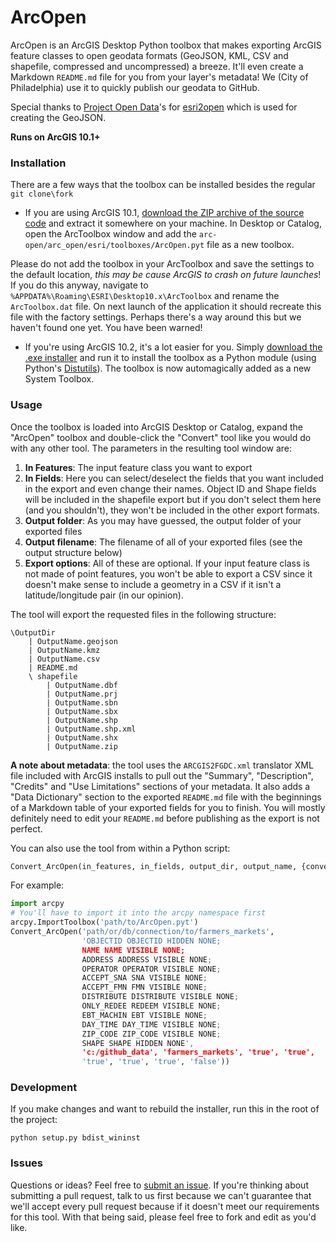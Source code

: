 # ArcOpen  

ArcOpen is an ArcGIS Desktop Python toolbox that makes exporting ArcGIS feature classes to open geodata formats (GeoJSON, KML, CSV and shapefile, compressed and uncompressed) a breeze. It'll even create a Markdown `README.md` file for you from your layer's metadata! We (City of Philadelphia) use it to quickly publish our geodata to GitHub.

Special thanks to [Project Open Data](https://github.com/project-open-data)'s for [esri2open](https://github.com/project-open-data/esri2open) which is used for creating the GeoJSON.  

**Runs on ArcGIS 10.1+**

### Installation

There are a few ways that the toolbox can be installed besides the regular `git clone\fork`

* If you are using ArcGIS 10.1, [download the ZIP archive of the source code](https://github.com/CityOfPhiladelphia/arc-open/archive/v1.0.zip) and extract it somewhere on your machine. In Desktop or Catalog, open the ArcToolbox window and add the `arc-open/arc_open/esri/toolboxes/ArcOpen.pyt` file as a new toolbox.  

Please do not add the toolbox in your ArcToolbox and save the settings to the default location, *this may be cause ArcGIS to crash on future launches*! If you do this anyway, navigate to `%APPDATA%\Roaming\ESRI\Desktop10.x\ArcToolbox` and rename the `ArcToolbox.dat` file. On next launch of the application it should recreate this file with the factory settings. Perhaps there's a way around this but we haven't found one yet. You have been warned!

* If you're using ArcGIS 10.2, it's a lot easier for you. Simply [download the .exe installer](https://github.com/CityOfPhiladelphia/arc-open/releases/download/v1.0/ArcOpen-1.0.0.exe) and run it to install the toolbox as a Python module (using Python's [Distutils](http://blogs.esri.com/esri/arcgis/2013/08/13/extending-geoprocessing-through-python-modules/)). The toolbox is now automagically added as a new System Toolbox.

### Usage

Once the toolbox is loaded into ArcGIS Desktop or Catalog, expand the "ArcOpen" toolbox and double-click the "Convert" tool like you would do with any other tool. The parameters in the resulting tool window are:

1. **In Features**: The input feature class you want to export
2. **In Fields**: Here you can select/deselect the fields that you want included in the export and even change their names. Object ID and Shape fields will be included in the shapefile export but if you don't select them here (and you shouldn't), they won't be included in the other export formats.
3. **Output folder**: As you may have guessed, the output folder of your exported files
4. **Output filename**: The filename of all of your exported files (see the output structure below)
5. **Export options**: All of these are optional. If your input feature class is not made of point features, you won't be able to export a CSV since it doesn't make sense to include a geometry in a CSV if it isn't a latitude/longitude pair (in our opinion).

The tool will export the requested files in the following structure:

    \OutputDir
        | OutputName.geojson
        | OutputName.kmz
        | OutputName.csv
        | README.md
        \ shapefile
            | OutputName.dbf
            | OutputName.prj
            | OutputName.sbn
            | OutputName.sbx
            | OutputName.shp
            | OutputName.shp.xml
            | OutputName.shx
            | OutputName.zip

**A note about metadata**: the tool uses the `ARCGIS2FGDC.xml` translator XML file included with ArcGIS installs to pull out the "Summary", "Description", "Credits" and "Use Limitations" sections of your metadata. It also adds a "Data Dictionary" section to the exported `README.md` file with the beginnings of a Markdown table of your exported fields for you to finish. You will mostly definitely need to edit your `README.md` before publishing as the export is not perfect.  

You can also use the tool from within a Python script:

```python
Convert_ArcOpen(in_features, in_fields, output_dir, output_name, {convert_4326}, {convert_geojson}, {convert_kmz}, {convert_csv}, {convert_metadata}, {debug})
```
For example:  

```python
import arcpy
# You'll have to import it into the arcpy namespace first
arcpy.ImportToolbox('path/to/ArcOpen.pyt') 
Convert_ArcOpen('path/or/db/connection/to/farmers_markets',
                'OBJECTID OBJECTID HIDDEN NONE;
                NAME NAME VISIBLE NONE;
                ADDRESS ADDRESS VISIBLE NONE;
                OPERATOR OPERATOR VISIBLE NONE;
                ACCEPT_SNA SNA VISIBLE NONE;
                ACCEPT_FMN FMN VISIBLE NONE;
                DISTRIBUTE DISTRIBUTE VISIBLE NONE;
                ONLY_REDEE REDEEM VISIBLE NONE;
                EBT_MACHIN EBT VISIBLE NONE;
                DAY_TIME DAY_TIME VISIBLE NONE;
                ZIP_CODE ZIP_CODE VISIBLE NONE;
                SHAPE SHAPE HIDDEN NONE',
                'c:/github_data', 'farmers_markets', 'true', 'true',
                'true', 'true', 'true', 'false'))
```

### Development

If you make changes and want to rebuild the installer, run this in the root of the project:

    python setup.py bdist_wininst

### Issues
Questions or ideas? Feel free to [submit an issue](https://github.com/CityOfPhiladelphia/arc-open/issues/new). If you're thinking about submitting a pull request, talk to us first because we can't guarantee that we'll accept every pull request because if it doesn't meet our requirements for this tool. With that being said, please feel free to fork and edit as you'd like.